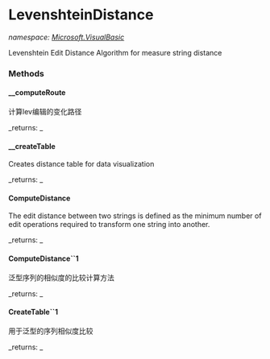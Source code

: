 ﻿
# LevenshteinDistance
_namespace: [Microsoft.VisualBasic](N-Microsoft.VisualBasic.md)_

Levenshtein Edit Distance Algorithm for measure string distance

### Methods

#### __computeRoute
计算lev编辑的变化路径

_returns: _
#### __createTable
Creates distance table for data visualization

_returns: _
#### ComputeDistance
The edit distance between two strings is defined as the minimum number of
 edit operations required to transform one string into another.

_returns: _
#### ComputeDistance``1
泛型序列的相似度的比较计算方法

_returns: _
#### CreateTable``1
用于泛型的序列相似度比较

_returns: _



